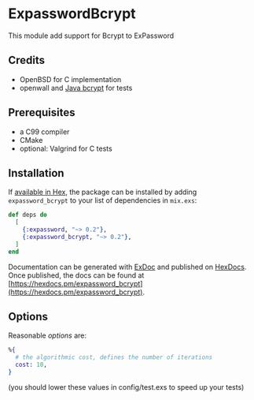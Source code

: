 # ExpasswordBcrypt

This module add support for Bcrypt to ExPassword

## Credits

* OpenBSD for C implementation
* openwall and [Java bcrypt](https://github.com/patrickfav/bcrypt) for tests

## Prerequisites

* a C99 compiler
* CMake
* optional: Valgrind for C tests

## Installation

If [available in Hex](https://hex.pm/docs/publish), the package can be installed by adding `expassword_bcrypt` to your list of dependencies in `mix.exs`:

```elixir
def deps do
  [
    {:expassword, "~> 0.2"},
    {:expassword_bcrypt, "~> 0.2"},
  ]
end
```

Documentation can be generated with [ExDoc](https://github.com/elixir-lang/ex_doc) and published on [HexDocs](https://hexdocs.pm). Once published, the docs can be found at [https://hexdocs.pm/expassword_bcrypt](https://hexdocs.pm/expassword_bcrypt).

## Options

Reasonable *options* are:

```elixir
%{
  # the algorithmic cost, defines the number of iterations
  cost: 10,
}
```

(you should lower these values in config/test.exs to speed up your tests)
